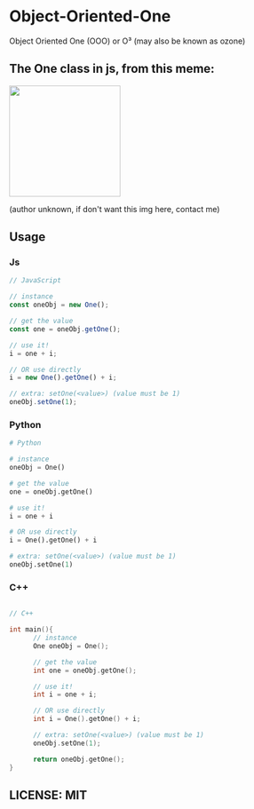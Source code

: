 # Object-Oriented-One
Object Oriented One (OOO) or O³ (may also be known as ozone)

## The One class in js, from this meme:

<img width="200px" src="https://github.com/Matsukii/Object-Oriented-One/blob/main/127146247_832548387526919_7437819735917427282_n.jpg">

(author unknown, if don't want this img here, contact me)


## Usage
### Js
```js
// JavaScript

// instance
const oneObj = new One();

// get the value
const one = oneObj.getOne();

// use it!
i = one + i;

// OR use directly
i = new One().getOne() + i;

// extra: setOne(<value>) (value must be 1)
oneObj.setOne(1);

```

### Python
```py
# Python

# instance
oneObj = One()

# get the value
one = oneObj.getOne()

# use it!
i = one + i

# OR use directly
i = One().getOne() + i

# extra: setOne(<value>) (value must be 1)
oneObj.setOne(1)

```

### C++
```cpp

// C++

int main(){
	  // instance
	  One oneObj = One();

	  // get the value
	  int one = oneObj.getOne();

	  // use it!
	  int i = one + i;

	  // OR use directly
	  int i = One().getOne() + i;

	  // extra: setOne(<value>) (value must be 1)
	  oneObj.setOne(1);

	  return oneObj.getOne();
}

```


## LICENSE: MIT
